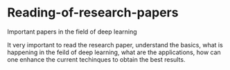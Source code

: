 # Reading-of-research-papers
Important papers in the field of deep learning

It very important to read the research paper, understand the basics, what is happening in the feild of deep learning, what are the applications, how can one enhance the current techinques to obtain the best results.
